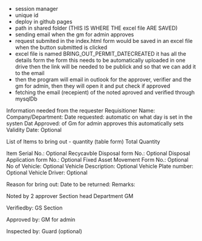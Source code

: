 - session manager
- unique id 
- deploy in github pages
- path in shared folder (THIS IS WHERE THE excel file ARE SAVED)
- sending email when the gm for admin approves
- request submited in the index.html form would be saved in an excel file when the button submitted is clicked
- excel file is named BRING_OUT_PERMIT_DATECREATED it has all the details form the form this needs to be automatically uploaded in one drive then the link will be needed to be publick and so that we can add it to the email
- then the program will email in outlook for the approver, verifier and the gm for admin, then they will open it and put check if approved
- fetching the email (recepient) of the noted aproved and verified through mysqlDb


Information needed from the requester
Requisitioner Name:
Company/Department:
Date requested: automatic on what day is set in the systen
Dat Approved: of Gm for admin approves this automatically sets
Validity Date: Optional

List of Items to bring out - quantity (table form)
Total Quantity

Item Serial No.: Optional
Recycavble Disposal form No.: Optional
Disposal Application form No.: Optional
Fixed Asset Movement Form No.: Optional
No of Vehicle: Optional
Vehicle Description: Optional
Vehicle Plate number: Optional
Vehicle Driver: Optional

Reason for bring out:
Date to be returned:
Remarks:

Noted by 2 approver
Section head 
Department GM

Verifiedby:
GS Section

Approved by:
GM for admin

Inspected by: Guard (optional)

